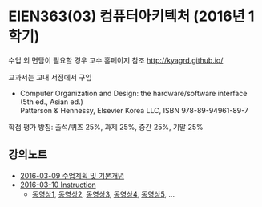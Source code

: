 # EIEN363(03) 컴퓨터아키텍처 (2016년 1학기)

수업 외 면담이 필요할 경우 교수 홈페이지 참조
http://kyagrd.github.io/

교과서는 교내 서점에서 구입 
* Computer Organization and Design: the hardware/software interface (5th ed., Asian ed.)<br/>
  Patterson & Hennessy, Elsevier Korea LLC, ISBN 978-89-94961-89-7

학점 평가 방침: 출석/퀴즈 25%, 과제 25%, 중간 25%, 기말 25%

## 강의노트
* [2016-03-09 수업계획 및 기본개념](https://slides.com/kyagrd/ca2016spring0309)
* [2016-03-10 Instruction](http://slides.com/kyagrd/ca2016spring0310)
  * [동영상1](https://youtu.be/F5rvsziqRfI),
    [동영상2](https://youtu.be/0lOVPQhpIMM),
    [동영상3](https://youtu.be/m0xsLWYs17Q),
    [동영상4](https://youtu.be/99iXM4wPkJk),
    [동영상5](https://youtu.be/eD22zdX1m-E), ...
